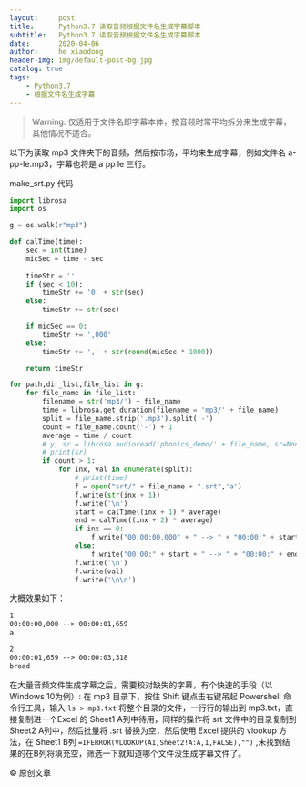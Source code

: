 ```yaml
---
layout:     post
title:      Python3.7 读取音频根据文件名生成字幕脚本
subtitle:   Python3.7 读取音频根据文件名生成字幕脚本
date:       2020-04-06
author:     he xiaodong
header-img: img/default-post-bg.jpg
catalog: true
tags:
    - Python3.7
    - 根据文件名生成字幕
---
```


> Warning: 仅适用于文件名即字幕本体，按音频时常平均拆分来生成字幕，其他情况不适合。

以下为读取 mp3 文件夹下的音频，然后按市场，平均来生成字幕，例如文件名 a-pp-le.mp3，字幕也将是 a pp le 三行。

make_srt.py 代码
```python
import librosa
import os

g = os.walk(r"mp3") 

def calTime(time):
    sec = int(time)
    micSec = time - sec
    
    timeStr = ''
    if (sec < 10):
        timeStr += '0' + str(sec)
    else:
        timeStr += str(sec)

    if micSec == 0:
        timeStr += ',000'
    else:
        timeStr += ',' + str(round(micSec * 1000))

    return timeStr

for path,dir_list,file_list in g:  
    for file_name in file_list:
        filename = str('mp3/') + file_name
        time = librosa.get_duration(filename = 'mp3/' + file_name)
        split = file_name.strip('.mp3').split('-')
        count = file_name.count('-') + 1
        average = time / count
        # y, sr = librosa.audioread('phonics_demo/' + file_name, sr=None)
        # print(sr)
        if count > 1:
            for inx, val in enumerate(split):
                # print(time)
                f = open("srt/" + file_name + ".srt",'a')
                f.write(str(inx + 1))
                f.write('\n')
                start = calTime((inx + 1) * average)
                end = calTime((inx + 2) * average)
                if inx == 0:
                    f.write("00:00:00,000" + " --> " + "00:00:" + start)
                else:
                    f.write("00:00:" + start + " --> " + "00:00:" + end)
                f.write('\n')
                f.write(val)
                f.write('\n\n')
```

大概效果如下：
```txt
1
00:00:00,000 --> 00:00:01,659
a

2
00:00:01,659 --> 00:00:03,318
broad
```

在大量音频文件生成字幕之后，需要校对缺失的字幕，有个快速的手段（以Windows 10为例）:
在 mp3 目录下，按住 Shift 键点击右键吊起 Powershell 命令行工具，输入 `ls > mp3.txt` 将整个目录的文件，一行行的输出到 mp3.txt，直接复制进一个Excel 的 Sheet1 A列中待用，同样的操作将 srt 文件中的目录复制到 Sheet2 A列中，然后批量将 .srt 替换为空，然后使用 Excel 提供的 vlookup 方法，在 Sheet1 B列 `=IFERROR(VLOOKUP(A1,Sheet2!A:A,1,FALSE),"")` ,未找到结果的在B列将填充空，筛选一下就知道哪个文件没生成字幕文件了。

© 原创文章
